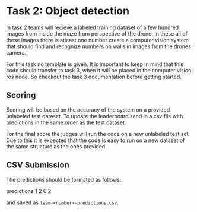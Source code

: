 # Task 2: Object detection

In task 2 teams will recieve a labeled training dataset of a few hundred images from inside the maze from perspective of the drone. In these all of these images there is atleast one number create a computer vision system that should find and recognize numbers on walls in images from the drones camera.  

For this task no template is given. It is important to keep in mind that this code should transfer to task 3, when it will be placed in the computer vision ros node. So checkout the task 3 documentation before getting started.

## Scoring

Scoring will be based on the accuracy of the system on a provided unlabeled test dataset. To update the leaderboard send in a csv file with predictions in the same order as the test dataset. 

For the final score the judges will run the code on a new unlabeled test set. Due to this it is expected that the code is easy to run on a new dataset of the same structure as the ones provided.

## CSV Submission

The predictions should be formated as follows:

predictions
1
2
6
2

and saved as `team-<number>-predictions.csv`.